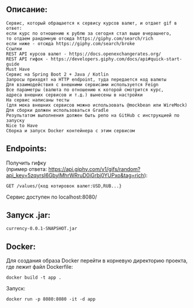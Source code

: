 Описание:
---
```
Cервис, который обращается к сервису курсов валют, и отдает gif в ответ:  
если курс по отношению к рублю за сегодня стал выше вчерашнего,  
то отдаем рандомную отсюда https://giphy.com/search/rich  
если ниже - отсюда https://giphy.com/search/broke  
Ссылки  
REST API курсов валют - https://docs.openexchangerates.org/  
REST API гифок - https://developers.giphy.com/docs/api#quick-start-guide  
Must Have  
Сервис на Spring Boot 2 + Java / Kotlin  
Запросы приходят на HTTP endpoint, туда передается код валюты  
Для взаимодействия с внешними сервисами используется Feign  
Все параметры (валюта по отношению к которой смотрится курс,   
адреса внешних сервисов и т.д.) вынесены в настройки  
На сервис написаны тесты   
(для мока внешних сервисов можно использовать @mockbean или WireMock)   
Для сборки должен использоваться Gradle  
Результатом выполнения должен быть репо на GitHub с инструкцией по запуску  
Nice to Have  
Сборка и запуск Docker контейнера с этим сервисом
```  
Endpoints:
---
Получить гифку  
(пример ответа: https://api.giphy.com/v1/gifs/random?api_key=5zqyrsI6GbylMhrWRruD0iGrbj0YUPxo&tag=rich):
```
GET /values/{код котировок валют:USD,RUB...}
```  
Сервис доступен по localhost:8080/

Запуск .jar:
---
```
currency-0.0.1-SNAPSHOT.jar
```
Docker:
---
Для создания образа Docker перейти в корневую директорию проекта,  
где лежит файл Dockerfile:
```  
docker build -t app .  
```
Запуск:
```
docker run -p 8080:8080 -it -d app 
``` 
